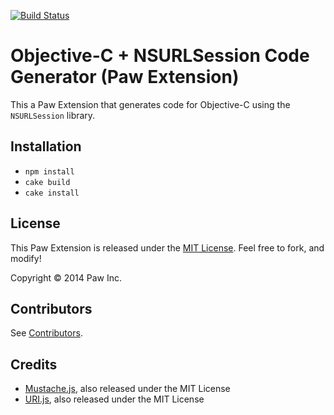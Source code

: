 [![Build Status](https://travis-ci.org/luckymarmot/Paw-ObjCNSURLSessionCodeGenerator.svg?branch=master)](https://travis-ci.org/luckymarmot/Paw-ObjCNSURLSessionCodeGenerator)

# Objective-C + NSURLSession Code Generator (Paw Extension)

This a Paw Extension that generates code for Objective-C using the `NSURLSession` library.

## Installation

* `npm install`
* `cake build`
* `cake install`

## License

This Paw Extension is released under the [MIT License](LICENSE). Feel free to fork, and modify!

Copyright © 2014 Paw Inc.

## Contributors

See [Contributors](https://github.com/luckymarmot/Paw-ObjCNSURLSessionCodeGenerator/graphs/contributors).

## Credits

* [Mustache.js](https://github.com/janl/mustache.js/), also released under the MIT License
* [URI.js](http://medialize.github.io/URI.js/), also released under the MIT License
